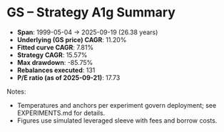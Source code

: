 # GS – Strategy A1g Summary

- **Span**: 1999-05-04 → 2025-09-19 (26.38 years)
- **Underlying (GS price) CAGR**: 11.20%
- **Fitted curve CAGR**: 7.81%
- **Strategy CAGR**: 15.57%
- **Max drawdown**: -85.75%
- **Rebalances executed**: 131
- **P/E ratio (as of 2025-09-21)**: 17.73

Notes:

- Temperatures and anchors per experiment govern deployment; see EXPERIMENTS.md for details.
- Figures use simulated leveraged sleeve with fees and borrow costs.

